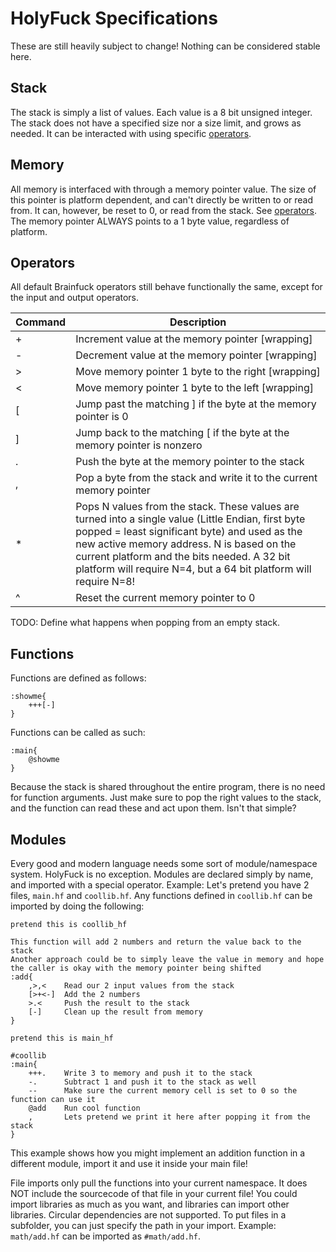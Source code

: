 # HolyFuck Specifications
These are still heavily subject to change! Nothing can be considered stable here.

## Stack
The stack is simply a list of values. Each value is a 8 bit unsigned integer. The stack does not have a specified size nor a size limit, and grows as needed. It can be interacted with using specific [operators](#operators).

## Memory
All memory is interfaced with through a memory pointer value. The size of this pointer is platform dependent, and can't directly be written to or read from. It can, however, be reset to 0, or read from the stack. See [operators](#operators). The memory pointer ALWAYS points to a 1 byte value, regardless of platform.

## Operators
All default Brainfuck operators still behave functionally the same, except for the input and output operators.

| Command | Description |
|---------|-------------|
| + | Increment value at the memory pointer [wrapping] |
| - | Decrement value at the memory pointer [wrapping] |
| > | Move memory pointer 1 byte to the right [wrapping] |
| < | Move memory pointer 1 byte to the left [wrapping] |
| [ | Jump past the matching ] if the byte at the memory pointer is 0 |
| ] | Jump back to the matching [ if the byte at the memory pointer is nonzero |
| . | Push the byte at the memory pointer to the stack |
| , | Pop a byte from the stack and write it to the current memory pointer |
| * | Pops N values from the stack. These values are turned into a single value (Little Endian, first byte popped = least significant byte) and used as the new active memory address. N is based on the current platform and the bits needed. A 32 bit platform will require N=4, but a 64 bit platform will require N=8! |
| ^ | Reset the current memory pointer to 0 |

TODO: Define what happens when popping from an empty stack.

## Functions
Functions are defined as follows:
```bf
:showme{
    +++[-]
}
```
Functions can be called as such:
```bf
:main{    
    @showme
}
```
Because the stack is shared throughout the entire program, there is no need for function arguments. Just make sure to pop the right values to the stack, and the function can read these and act upon them. Isn't that simple?

## Modules
Every good and modern language needs some sort of module/namespace system.
HolyFuck is no exception. Modules are declared simply by name, and imported with a special operator.
Example:
Let's pretend you have 2 files, `main.hf` and `coollib.hf`. Any functions defined in `coollib.hf` can be imported by doing the following:
```bf
pretend this is coollib_hf

This function will add 2 numbers and return the value back to the stack
Another approach could be to simply leave the value in memory and hope the caller is okay with the memory pointer being shifted
:add{
    ,>,<    Read our 2 input values from the stack
    [>+<-]  Add the 2 numbers
    >.<     Push the result to the stack
    [-]     Clean up the result from memory
}
```
```bf
pretend this is main_hf

#coollib
:main{
    +++.    Write 3 to memory and push it to the stack
    -.      Subtract 1 and push it to the stack as well
    --      Make sure the current memory cell is set to 0 so the function can use it
    @add    Run cool function
    ,       Lets pretend we print it here after popping it from the stack
}
```
This example shows how you might implement an addition function in a different module, import it and use it inside your main file!

File imports only pull the functions into your current namespace. It does NOT include the sourcecode of that file in your current file! You could import libraries as much as you want, and libraries can import other libraries. Circular dependencies are not supported.
To put files in a subfolder, you can just specify the path in your import.
Example: `math/add.hf` can be imported as `#math/add.hf`.
